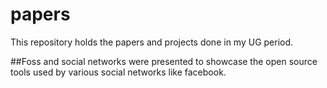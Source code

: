 # papers

This repository holds the papers and projects done in my UG period.

##Foss and social networks were presented to showcase the open source tools used by various social networks like facebook.
